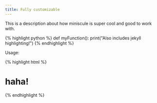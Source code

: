 ```yaml
---
title: Fully customizable
---
```

This is a description about how miniscule is super cool and good to work with.

{% highlight python %}
def myFunction():
    print("Also includes jekyll highlighting!")
{% endhighlight %}

Usage:

{% highlight html %}
<div>
    <h1> haha! </h1>
</div>
{% endhighlight %}